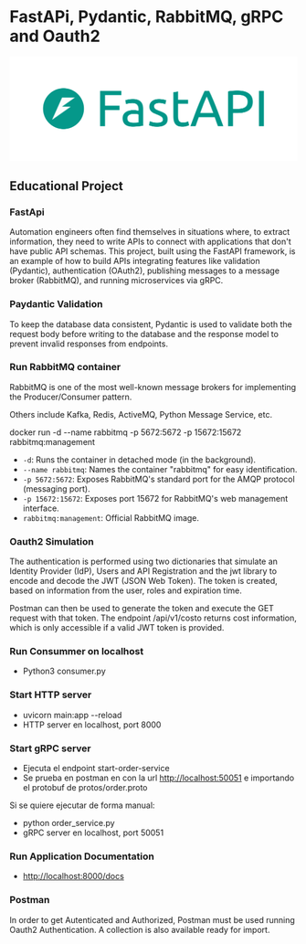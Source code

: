 # FastAPi, Pydantic, RabbitMQ, gRPC  and Oauth2

![plot](./figura/logo.png)

## Educational Project

### FastApi

Automation engineers often find themselves in situations where, to extract information, they need to write APIs to connect with applications that don't have public API schemas. This project, built using the FastAPI framework, is an example of how to build APIs integrating features like validation (Pydantic), authentication (OAuth2), publishing messages to a message broker (RabbitMQ), and running microservices via gRPC.

### Paydantic Validation

To keep the database data consistent, Pydantic is used to validate both the request body before writing to the database and the response model to prevent invalid responses from endpoints.

### Run RabbitMQ container  

RabbitMQ is one of the most well-known message brokers for implementing the Producer/Consumer pattern.

Others include Kafka, Redis, ActiveMQ, Python Message Service, etc.

docker run -d --name rabbitmq -p 5672:5672 -p 15672:15672 rabbitmq:management

- `-d`: Runs the container in detached mode (in the background).
- `--name rabbitmq`: Names the container "rabbitmq" for easy identification.
- `-p 5672:5672`: Exposes RabbitMQ's standard port for the AMQP protocol (messaging port).
- `-p 15672:15672`: Exposes port 15672 for RabbitMQ's web management interface.
- `rabbitmq:management`: Official RabbitMQ image.

### Oauth2 Simulation

The authentication is performed using two dictionaries that simulate an Identity Provider (IdP), Users and API Registration and the jwt library to encode and decode the JWT (JSON Web Token). The token is created, based on information from the user, roles and expiration time.

Postman can then be used to generate the token and execute the GET request with that token. The endpoint /api/v1/costo returns cost information, which is only accessible if a valid JWT token is provided.

### Run Consummer on localhost

- Python3 consumer.py

### Start HTTP server

- uvicorn main:app --reload
- HTTP server en localhost, port 8000

### Start gRPC server

- Ejecuta el endpoint start-order-service
- Se prueba en postman en con la url <http://localhost:50051> e importando el protobuf de protos/order.proto

Si se quiere ejecutar de forma manual:

- python order_service.py
- gRPC server en localhost, port 50051

### Run Application Documentation

- <http://localhost:8000/docs>

### Postman

In order to get Autenticated and Authorized, Postman must be used running Oauth2 Authentication. A collection is also available ready for import.
